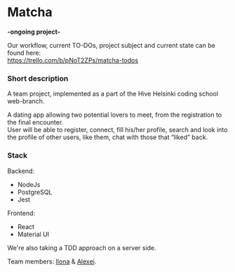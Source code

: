 # Matcha
**-ongoing project-**  
  
Our workflow, current TO-DOs, project subject and current state can be found here:  
https://trello.com/b/pNoT2ZPs/matcha-todos

### Short description  
A team project, implemented as a part of the Hive Helsinki coding school web-branch.  
  
A dating app allowing two potential lovers to meet, from the registration to the final encounter.  
User will be able to register, connect, fill his/her profile, search and look into the profile of other users, like them, chat with those that “liked” back.  
### Stack  

Backend:
- NodeJs
- PostgreSQL
- Jest

Frontend:

- React
- Material UI  

We're also taking a TDD approach on a server side.

Team members: [Ilona](https://github.com/fglsn) & [Alexei](https://github.com/alex2011576).
